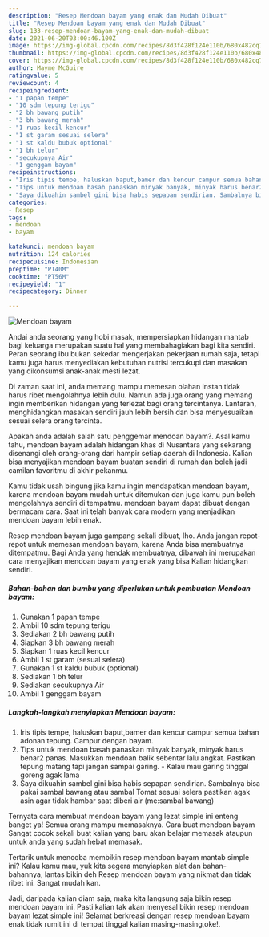 ```yaml
---
description: "Resep Mendoan bayam yang enak dan Mudah Dibuat"
title: "Resep Mendoan bayam yang enak dan Mudah Dibuat"
slug: 133-resep-mendoan-bayam-yang-enak-dan-mudah-dibuat
date: 2021-06-20T03:00:46.100Z
image: https://img-global.cpcdn.com/recipes/8d3f428f124e110b/680x482cq70/mendoan-bayam-foto-resep-utama.jpg
thumbnail: https://img-global.cpcdn.com/recipes/8d3f428f124e110b/680x482cq70/mendoan-bayam-foto-resep-utama.jpg
cover: https://img-global.cpcdn.com/recipes/8d3f428f124e110b/680x482cq70/mendoan-bayam-foto-resep-utama.jpg
author: Mayme McGuire
ratingvalue: 5
reviewcount: 4
recipeingredient:
- "1 papan tempe"
- "10 sdm tepung terigu"
- "2 bh bawang putih"
- "3 bh bawang merah"
- "1 ruas kecil kencur"
- "1 st garam sesuai selera"
- "1 st kaldu bubuk optional"
- "1 bh telur"
- "secukupnya Air"
- "1 genggam bayam"
recipeinstructions:
- "Iris tipis tempe, haluskan baput,bamer dan kencur campur semua bahan adonan tepung. Campur dengan bayam."
- "Tips untuk mendoan basah panaskan minyak banyak, minyak harus benar2 panas. Masukkan mendoan balik sebentar lalu angkat. Pastikan tepung matang tapi jangan sampai garing.  Kalau mau garing tinggal goreng agak lama"
- "Saya dikuahin sambel gini bisa habis sepapan sendirian. Sambalnya bisa pakai sambal bawang atau sambal Tomat sesuai selera pastikan agak asin agar tidak hambar saat diberi air (me:sambal bawang)"
categories:
- Resep
tags:
- mendoan
- bayam

katakunci: mendoan bayam 
nutrition: 124 calories
recipecuisine: Indonesian
preptime: "PT40M"
cooktime: "PT56M"
recipeyield: "1"
recipecategory: Dinner

---
```



![Mendoan bayam](https://img-global.cpcdn.com/recipes/8d3f428f124e110b/680x482cq70/mendoan-bayam-foto-resep-utama.jpg)

Andai anda seorang yang hobi masak, mempersiapkan hidangan mantab bagi keluarga merupakan suatu hal yang membahagiakan bagi kita sendiri. Peran seorang ibu bukan sekedar mengerjakan pekerjaan rumah saja, tetapi kamu juga harus menyediakan kebutuhan nutrisi tercukupi dan masakan yang dikonsumsi anak-anak mesti lezat.

Di zaman  saat ini, anda memang mampu memesan olahan instan tidak harus ribet mengolahnya lebih dulu. Namun ada juga orang yang memang ingin memberikan hidangan yang terlezat bagi orang tercintanya. Lantaran, menghidangkan masakan sendiri jauh lebih bersih dan bisa menyesuaikan sesuai selera orang tercinta. 



Apakah anda adalah salah satu penggemar mendoan bayam?. Asal kamu tahu, mendoan bayam adalah hidangan khas di Nusantara yang sekarang disenangi oleh orang-orang dari hampir setiap daerah di Indonesia. Kalian bisa menyajikan mendoan bayam buatan sendiri di rumah dan boleh jadi camilan favoritmu di akhir pekanmu.

Kamu tidak usah bingung jika kamu ingin mendapatkan mendoan bayam, karena mendoan bayam mudah untuk ditemukan dan juga kamu pun boleh mengolahnya sendiri di tempatmu. mendoan bayam dapat dibuat dengan bermacam cara. Saat ini telah banyak cara modern yang menjadikan mendoan bayam lebih enak.

Resep mendoan bayam juga gampang sekali dibuat, lho. Anda jangan repot-repot untuk memesan mendoan bayam, karena Anda bisa membuatnya ditempatmu. Bagi Anda yang hendak membuatnya, dibawah ini merupakan cara menyajikan mendoan bayam yang enak yang bisa Kalian hidangkan sendiri.

<!--inarticleads1-->

##### Bahan-bahan dan bumbu yang diperlukan untuk pembuatan Mendoan bayam:

1. Gunakan 1 papan tempe
1. Ambil 10 sdm tepung terigu
1. Sediakan 2 bh bawang putih
1. Siapkan 3 bh bawang merah
1. Siapkan 1 ruas kecil kencur
1. Ambil 1 st garam (sesuai selera)
1. Gunakan 1 st kaldu bubuk (optional)
1. Sediakan 1 bh telur
1. Sediakan secukupnya Air
1. Ambil 1 genggam bayam




<!--inarticleads2-->

##### Langkah-langkah menyiapkan Mendoan bayam:

1. Iris tipis tempe, haluskan baput,bamer dan kencur campur semua bahan adonan tepung. Campur dengan bayam.
1. Tips untuk mendoan basah panaskan minyak banyak, minyak harus benar2 panas. Masukkan mendoan balik sebentar lalu angkat. Pastikan tepung matang tapi jangan sampai garing.  - Kalau mau garing tinggal goreng agak lama
1. Saya dikuahin sambel gini bisa habis sepapan sendirian. Sambalnya bisa pakai sambal bawang atau sambal Tomat sesuai selera pastikan agak asin agar tidak hambar saat diberi air (me:sambal bawang)




Ternyata cara membuat mendoan bayam yang lezat simple ini enteng banget ya! Semua orang mampu memasaknya. Cara buat mendoan bayam Sangat cocok sekali buat kalian yang baru akan belajar memasak ataupun untuk anda yang sudah hebat memasak.

Tertarik untuk mencoba membikin resep mendoan bayam mantab simple ini? Kalau kamu mau, yuk kita segera menyiapkan alat dan bahan-bahannya, lantas bikin deh Resep mendoan bayam yang nikmat dan tidak ribet ini. Sangat mudah kan. 

Jadi, daripada kalian diam saja, maka kita langsung saja bikin resep mendoan bayam ini. Pasti kalian tak akan menyesal bikin resep mendoan bayam lezat simple ini! Selamat berkreasi dengan resep mendoan bayam enak tidak rumit ini di tempat tinggal kalian masing-masing,oke!.

